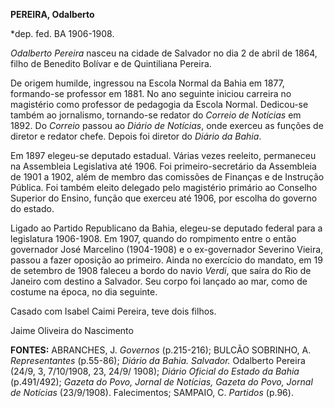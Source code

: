 **PEREIRA, Odalberto**

\*dep. fed. BA 1906-1908.

*Odalberto Pereira* nasceu na cidade de Salvador no dia 2 de abril de
1864, filho de Benedito Bolívar e de Quintiliana Pereira.

De origem humilde, ingressou na Escola Normal da Bahia em 1877,
formando-se professor em 1881. No ano seguinte iniciou carreira no
magistério como professor de pedagogia da Escola Normal. Dedicou-se
também ao jornalismo, tornando-se redator do *Correio de Notícias* em
1892. Do *Correio* passou ao *Diário de Notícias*, onde exerceu as
funções de diretor e redator chefe. Depois foi diretor do *Diário da
Bahia*.

Em 1897 elegeu-se deputado estadual. Várias vezes reeleito, permaneceu
na Assembleia Legislativa até 1906. Foi primeiro-secretário da
Assembleia de 1901 a 1902, além de membro das comissões de Finanças e de
Instrução Pública. Foi também eleito delegado pelo magistério primário
ao Conselho Superior do Ensino, função que exerceu até 1906, por escolha
do governo do estado.

Ligado ao Partido Republicano da Bahia, elegeu-se deputado federal para
a legislatura 1906-1908. Em 1907, quando do rompimento entre o então
governador José Marcelino (1904-1908) e o ex-governador Severino Vieira,
passou a fazer oposição ao primeiro. Ainda no exercício do mandato, em
19 de setembro de 1908 faleceu a bordo do navio *Verdi*, que saíra do
Rio de Janeiro com destino a Salvador. Seu corpo foi lançado ao mar,
como de costume na época, no dia seguinte.

Casado com Isabel Caimi Pereira, teve dois filhos.

Jaime Oliveira do Nascimento

**FONTES:** ABRANCHES, J. *Governos* (p.215-216); BULCÃO SOBRINHO, A.
*Representantes* (p.55-86); *Diário da Bahia. Salvador.* Odalberto
Pereira (24/9, 3, 7/10/1908, 23, 24/9/ 1908); *Diário Oficial do Estado
da Bahia* (p.491/492); *Gazeta do Povo, Jornal de Notícias, Gazeta do
Povo, Jornal de Notícias* (23/9/1908). Falecimentos; SAMPAIO, C.
*Partidos* (p.96).
